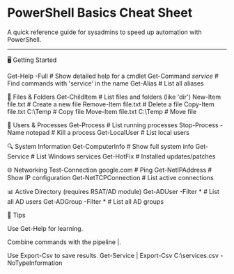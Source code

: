 # PowerShell Basics Cheat Sheet

A quick reference guide for sysadmins to speed up automation with PowerShell.

---

🖥️ Getting Started

Get-Help <cmdlet> -Full      # Show detailed help for a cmdlet
Get-Command *service*        # Find commands with 'service' in the name
Get-Alias                    # List all aliases

📂 Files & Folders
Get-ChildItem                # List files and folders (like 'dir')
New-Item file.txt            # Create a new file
Remove-Item file.txt         # Delete a file
Copy-Item file.txt C:\Temp   # Copy file
Move-Item file.txt C:\Temp   # Move file

👤 Users & Processes
Get-Process                  # List running processes
Stop-Process -Name notepad   # Kill a process
Get-LocalUser                # List local users

🔍 System Information
Get-ComputerInfo             # Show full system info
Get-Service                  # List Windows services
Get-HotFix                   # Installed updates/patches

🌐 Networking
Test-Connection google.com   # Ping
Get-NetIPAddress             # Show IP configuration
Get-NetTCPConnection         # List active connections

📊 Active Directory (requires RSAT/AD module)
Get-ADUser -Filter *         # List all AD users
Get-ADGroup -Filter *        # List all AD groups

📌 Tips

Use Get-Help for learning.

Combine commands with the pipeline |.

Use Export-Csv to save results.
Get-Service | Export-Csv C:\services.csv -NoTypeInformation

